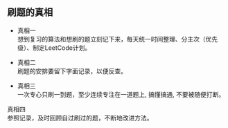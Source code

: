 ## 刷题的真相  
- 真相一  
想到复习的算法和想刷的题立刻记下来，每天统一时间整理、分主次（优先级）、制定LeetCode计划。  
  
- 真相二  
刷题的安排要留下字面记录，以便反查。  
  
- 真相三  
一次专心只刷一到题，至少连续专注在一道题上, 搞懂搞通, 不要被随便打断。  
  
真相四  
参照记录，及时回顾自过刷过的题，不断地改进方法。   
